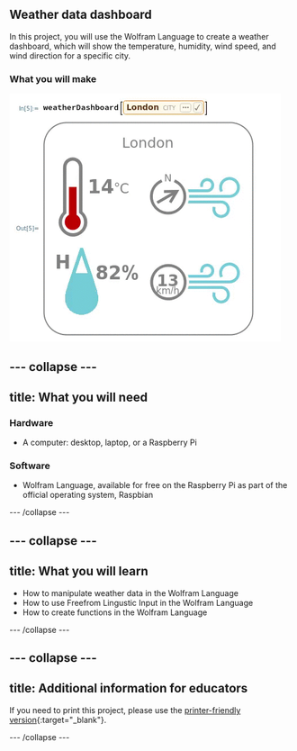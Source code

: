 ## Weather data dashboard

In this project, you will use the Wolfram Language to create a weather dashboard, which will show the temperature, humidity, wind speed, and wind direction for a specific city.

### What you will make

![Complete project](images/preview.gif)

--- collapse ---
---
title: What you will need
---
### Hardware

+ A computer: desktop, laptop, or a Raspberry Pi

### Software

+ Wolfram Language, available for free on the Raspberry Pi as part of the official operating system, Raspbian

--- /collapse ---

--- collapse ---
---
title: What you will learn
---

+ How to manipulate weather data in the Wolfram Language
+ How to use Freefrom Lingustic Input in the Wolfram Language
+ How to create functions in the Wolfram Language

--- /collapse ---

--- collapse ---
---
title: Additional information for educators
---

If you need to print this project, please use the [printer-friendly version](https://projects.raspberrypi.org/en/projects/c3-wolfram-weather-dashboard/print){:target="_blank"}.

--- /collapse ---
